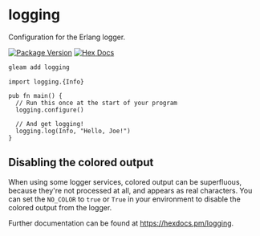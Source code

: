 # logging

Configuration for the Erlang logger.

[![Package Version](https://img.shields.io/hexpm/v/logging)](https://hex.pm/packages/logging)
[![Hex Docs](https://img.shields.io/badge/hex-docs-ffaff3)](https://hexdocs.pm/logging/)

```sh
gleam add logging
```

```gleam
import logging.{Info}

pub fn main() {
  // Run this once at the start of your program
  logging.configure()

  // And get logging!
  logging.log(Info, "Hello, Joe!")
}
```

## Disabling the colored output

When using some logger services, colored output can be superfluous, because
they're not processed at all, and appears as real characters. You can set
the `NO_COLOR` to `true` or `True` in your environment to disable the colored
output from the logger.

Further documentation can be found at <https://hexdocs.pm/logging>.
